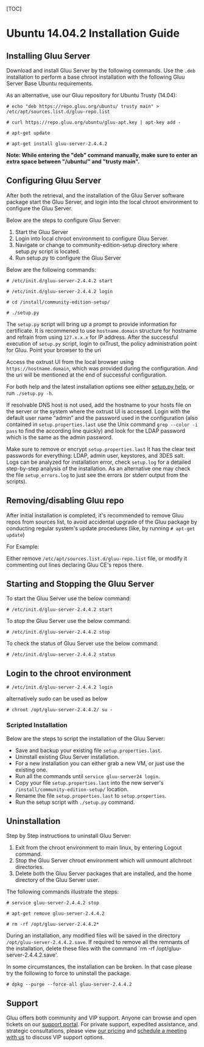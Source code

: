[TOC]

# Ubuntu 14.04.2 Installation Guide

## Installing Gluu Server 

Download and install Gluu Server by the following commands. Use the
`.deb` installation to perform a base chroot installation with the
following Gluu Server Base Ubuntu requirements.

As an alternative, use our Gluu repository for Ubuntu Trusty (14.04):

```
# echo "deb https://repo.gluu.org/ubuntu/ trusty main" > /etc/apt/sources.list.d/gluu-repo.list

# curl https://repo.gluu.org/ubuntu/gluu-apt.key | apt-key add -

# apt-get update

# apt-get install gluu-server-2.4.4.2
```

**Note: While entering the "deb" command manually, make sure to enter an extra space between "/ubuntu/" and "trusty main".**

## Configuring Gluu Server
After both the retrieval, and the installation of the Gluu Server
software package start the Gluu Server, and login into the local chroot
environment to configure the Gluu Server.

Below are the steps to configure Gluu Server:

1. Start the Gluu Server
2. Login into local chroot environment to configure Gluu Server.
3. Navigate or change to community-edition-setup directory where setup.py script is located.
4. Run setup.py to configure the Gluu Server

Below are the following commands:

```
# /etc/init.d/gluu-server-2.4.4.2 start

# /etc/init.d/gluu-server-2.4.4.2 login

# cd /install/community-edition-setup/

# ./setup.py
```

The `setup.py` script will bring up a prompt to provide information for certificate. It is recommened to use
`hostname.domain` structure for hostname and refrain from using `127.x.x.x`
for IP address. After the successful execution of `setup.py` script, login to oxTrust,
the policy administration point for Gluu. 
Point your browser to the uri

Access the oxtrust UI from the local browser using `https://hostname.domain`, which was provided during the configuration. And the uri will be mentioned at the end of successful configuration.

For both help and the latest
installation options see either [setup.py help](./setup_py.md), or run
`./setup.py -h`.

If resolvable DNS host is not used, add the hostname to your hosts file on the server or the system where the oxtrust UI is accessed.
Login with the default user name “admin” and the password used in
the configuration (also contained in `setup.properties.last` use the
Unix command `grep --color -i pass` to find the according line quickly)
and look for the LDAP password which is the same as the admin password.

Make sure to remove or encrypt `setup.properties.last` It has the clear 
text passwords for everything: LDAP, admin user, keystores, and 3DES salt.
Logs can be analyzed for installation error, check `setup.log` for a detailed step-by-step
analysis of the installation. As an alternative one may check the file
`setup_errors.log` to just see the errors (or stderr output from the
scripts).

## Removing/disabling Gluu repo

After initial installation is completed, it's recommended to remove Gluu
repos from sources list, to avoid accidental upgrade of the Gluu package by
conducting regular system's update procedures (like, by running `# apt-get update`)

For Example:

Either remove `/etc/apt/sources.list.d/gluu-repo.list` file, or modify it
commenting out lines declaring Gluu CE's repos there.

## Starting and Stopping the Gluu Server

To start the Gluu Server use the below command:

```
# /etc/init.d/gluu-server-2.4.4.2 start

```

To stop the Gluu Server use the below command:

```
# /etc/init.d/gluu-server-2.4.4.2 stop

```
To check the status of Gluu Server use the below command:

```
# /etc/init.d/gluu-server-2.4.4.2 status
```

## Login to the chroot environment

```
# /etc/init.d/gluu-server-2.4.4.2 login

```

alternatively sudo can be used as below

```
# chroot /opt/gluu-server-2.4.4.2/ su -

```
### Scripted Installation

Below are the steps to script the installation of the Gluu Server: 

* Save and backup your existing file `setup.properties.last`.
* Uninstall existing Gluu Server installation.
* For a new installation you can either grab a new VM, or just use the
  existing one.
* Run all the commands until `service gluu-server24 login`.
* Copy your file `setup.properties.last` into the new server's
  `/install/community-edition-setup/` location.
* Rename the file `setup.properties.last` to `setup.properties`.
* Run the setup script with `./setup.py` command.

## Uninstallation

Step by Step instructions to uninstall Gluu Server:

1. Exit from the chroot environment to main linux, by entering Logout command.
2. Stop the Gluu Server chroot environment which will unmount allchroot directories.
3. Delete both the Gluu Server packages that are installed, and the home directory of the Gluu Server user.

The following commands illustrate the steps:

```
# service gluu-server-2.4.4.2 stop

# apt-get remove gluu-server-2.4.4.2

# rm -rf /opt/gluu-server-2.4.4.2*

```

During an installation, any modified files will be saved in the directory
`/opt/gluu-server-2.4.4.2.save`. 
If required to remove all the remnants of the
installation, delete these files with the command `rm -rf /opt/gluu-server-2.4.4.2.save'.

In some circumstances, the installation can be broken. In that case
please try the following to force to uninstall the package.

```
# dpkg --purge --force-all gluu-server-2.4.4.2

```

## Support

Gluu offers both community and VIP support. Anyone can browse and open
tickets on our [support portal](http://support.gluu.org). For private
support, expedited assistance, and strategic consultations, please view
[our pricing](http://gluu.org/pricing) and [schedule a meeting with
us](http://gluu.org/booking) to discuss VIP support options.
